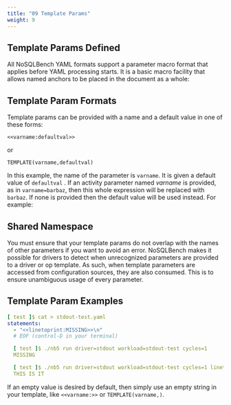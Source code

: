```yaml
---
title: "09 Template Params"
weight: 9
---
```


## Template Params Defined

All NoSQLBench YAML formats support a parameter macro format that applies before YAML processing
starts. It is a basic macro facility that allows named anchors to be placed in the document as a
whole:

## Template Param Formats

Template params can be provided with a name and a default value in one of these forms:

```
<<varname:defaultval>>
```
or
```
TEMPLATE(varname,defaultval)
```

In this example, the name of the parameter is `varname`. It is given a default value of `defaultval`
. If an activity parameter named *varname* is provided, as in `varname=barbaz`, then this whole
expression will be replaced with
`barbaz`. If none is provided then the default value will be used instead. For example:

## Shared Namespace

You must ensure that your template params do not overlap with the names of other parameters if 
you want to avoid an error. NoSQLBench makes it possible for drivers to 
detect when unrecognized parameters are provided to a driver or op template. As such, when 
template parameters are accessed from configuration sources, they are also consumed. This is to 
ensure unambiguous usage of every parameter. 

## Template Param Examples

```yaml
[ test ]$ cat > stdout-test.yaml
statements:
  - "<<linetoprint:MISSING>>\n"
  # EOF (control-D in your terminal)

  [ test ]$ ./nb5 run driver=stdout workload=stdout-test cycles=1
  MISSING

  [ test ]$ ./nb5 run driver=stdout workload=stdout-test cycles=1 linetoprint="THIS IS IT"
  THIS IS IT
```

If an empty value is desired by default, then simply use an empty string in your template,
like `<<varname:>>` or
`TEMPLATE(varname,)`.


